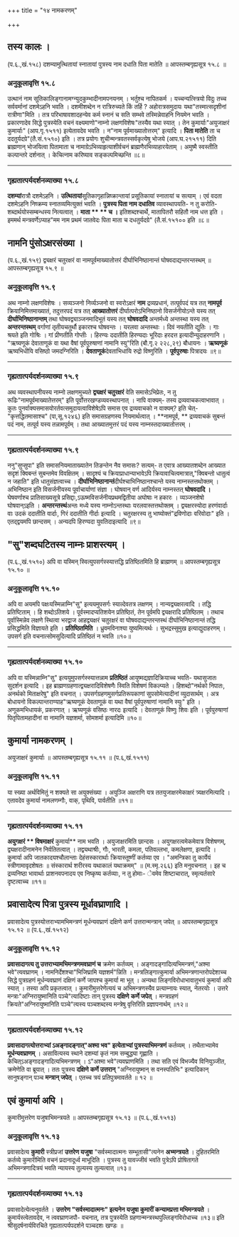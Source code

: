 +++
title = "१४ नामकरणम्"

+++
## तस्य कालः ।
(प.६.,खं.१५८)
दशम्यामुत्थितायां स्नातायां पुत्रस्य नाम दधाति पिता मातेति ॥ आपस्तम्बगृह्यसूत्र १५.८ ॥

### अनुकूलावृत्ति १५.८
उत्थानं नाम सूतिकालिङ्गानामग्न्युदकुम्भादीनामपनयनम् ।
भर्तुश्च नापितकर्म ।
यच्चन्यत्स्त्रियो विदुः तच्च सर्ववर्मानां दशमेऽहनि भवति ।
दशमीशब्देन न रात्रिरुच्यते किं तर्हि ? अहोरात्रसमुदायः यथा"तस्मात्सदृशीनां रात्रीणा"मिति ।
तत्र परिभाषावशादहन्येव कर्म स्नानं च सति सम्भवे तस्मिन्नेवाहनि नियमेन भवति ।
प्रकारणादेव सिद्धे पुत्रस्येति वचनं वक्ष्यमाणो"नाम्नो लक्षणविशेषः"तस्यैव यथा स्यात् ।
तेन कुमार्याः"अयुजाक्षरं कुमार्याः" (आप.गृ.१५११) इत्येतावदेव भवति ।
न"नाम पूर्वमाख्यातोत्तरम्" इत्यादि ।
**पिता मातेति** ता च ददतुर्यदग्रे"(तै.सं.१५१०) इति ।
तत्र प्रयोगः शुचीन्मन्त्रवतस्सर्वकृत्येषु भोजये (आप.घ.२१५११) दिति ब्राह्मणान् भोजयित्वा पितामाता च नामाग्रेऽभिव्याहृत्याशीर्वचनं ब्राह्मणैरभिव्याहारयेताम् ।
अमुष्मै स्वस्तीति कल्पान्तरे दर्शनात् ।
केचित्नाम करिष्याव सङ्कल्पमिच्छन्ति ॥८॥
________________________
### गृह्यतात्पर्यदर्शनव्याख्या १५.८
**दशम्यां**रात्रौ दशमेऽहनि ।
**उत्थितायां**सूतिकागृहान्निष्क्रान्तायां प्रसूतिकायां स्नातायां च सत्याम् ।
एवं वदता दशमेऽहनि निष्क्रम्य स्नातव्यमित्युक्तं भवति ।
**पुत्रस्य पिता नाम दधातिव** व्यावस्थापयति- न तु करोति- शब्दार्थयोस्सम्बन्धस्य नित्यत्वात् ।
**माता ** ** च ।**
इतिशब्दश्चार्थे, मातापितरौ सहितौ नाम धत्त इति ।
इममर्थ मन्त्रवर्णेऽप्याह"मम नाम प्रथमं जातवेदः पिता माता च दधतुर्यदग्रे" (तै.सं.१५१०० इति ॥८॥
## नामनि पुंसोऽक्षरसंख्या ।
(प.६.,खं.१५९)
द्व्यक्षरं चतुरक्षरं वा नामपूर्वमाख्यातोत्तरं दीर्घाभिनिष्ठानान्तं घोषवदाद्यन्तरन्तस्थम् ॥ आपस्तम्बगृह्यसूत्र १५.९ ॥

### अनुकूलावृत्ति १५.९
अथ नाम्नो लक्षणविशेषः ।
सव्यञ्जनो निर्व्यञ्जनो वा स्वरोऽक्षरं **नाम** द्रव्यप्रधानं, तत्पूर्वपदं यत्र तत् **नामपूर्व** क्रियानिमित्तमाख्यातं, तदुत्तरपदं यत्र तत् **आख्यातोत्तरं** दीर्घात्परोऽभिनिष्ठानो विसर्जनीयोऽन्ते यस्य तत् **दीर्घाभिनिष्ठानान्तम्** तथा घोषवद्व्याञ्जनमादिभूतं यस्य तत् **घोषवदादि** अन्तर्मध्ये अन्तस्था यस्य तत् **अन्तरन्तस्थम्** वर्गाणां तृतीयचतुर्थौ इकारश्च घोषवन्तः ।
यरलवा अन्तस्थाः ।
दिवं नयतीति द्युतिः ।
गाः श्रयते इति गोश्रिः ।
गां प्रीणतीति गोप्तीः ।
हिरण्यः ददातीति हिरण्यदाः
भूरिदाः हरदत्त इत्यादीन्युदाहरणानि ।
"ऋष्यणूकं देवाताणूकं वा यथा वैषां पूर्वपुरुषाणां नामानि स्यु"रिति (बौ.गृ.२ २२८,२९) बौधायनः ।
**ऋष्यणूकं** ऋष्यभिधीयि वसिष्ठो जमदग्निरिति ।
**देवताणूकं**देवताभिधायि रुद्रो विष्णुरिति ।
**पूर्वपुरुषाः** पित्रादयः ॥९॥
________________________
### गृह्यतात्पर्यदर्शनव्याख्या १५.९
अथ व्यवस्थापनीयस्य नाम्नो लक्षणमुच्यते **द्व्यक्षरं चतुरक्षरं** वेति समासेऽभिप्रेतः, न तु रूढिः"नामपूर्वमाख्यातेत्तरम्" इति पूर्वोत्तरखण्डव्यवस्थापनात् ।
नापि वाक्यम्- तस्य द्रव्यवाचकत्वाभावात् ।
कुतः पुनर्वाक्यसमासयोरर्तवत्समुदायत्वाविशेषेऽपि समास एव द्रव्यवाचको न वाक्यम्? इति चेत्- "कृत्तद्धितमासाश्च" (पा,सू.१२४६) इति समासग्रहणस्य नियमार्थत्वात् ।
**नामपूर्व, ** द्रव्यवाचकं सुबन्तं पदं नाम, तत्पूर्व यस्य तन्नामपूर्वम् ।
तथा आख्यातमुत्तरं पदं यस्य नाम्नस्तदाख्यातोत्तरम् ।
________________________
### गृह्यतात्पर्यदर्शनव्याख्या १५.९
ननु"सुप्सुपा" इति समासनियमाताख्यातेन तिङन्तेन नैव समासः? सत्यम्- त एवात्र आख्यातशब्देन आख्यात सदृशं क्विबन्तं सुबन्तमेव विवक्षितम् ।
सादृश्यं च क्रियाप्राधान्याभावेऽपि क्रियावाचित्वमात्रात्,"क्विबन्तो धातुत्वं न जहाति" इति धातुसंज्ञत्वाच्च ।
**दीर्घाभिनिष्ठानान्तं**दीर्घश्चाभिनिष्ठानश्चान्ते यस्य नाम्नस्तत्तथोक्तम् ।
अभिनिष्ठान इति विसर्जनीयस्य पूर्वाचार्याणां संज्ञा ।
घोषवान् वर्ण आदिर्यस्य नाम्नस्तत् **घोषवदादि ।** 
घेषवर्णाश्च प्रातिसाख्यसूत्रे प्रसिद्दाः,ऽऊष्मविसर्जनीयप्रथमद्वितीया अघोषाः
न हकारः ।
व्यञ्जनशेषो घोषवान्ऽइति ।
**अन्तरन्तस्थं**अन्तः मध्ये यस्य नाम्नोऽन्तस्थाः यरलवास्तत्तथोक्तम् ।
द्व्यक्षरस्योदा हरणंवार्दाः
वाः उदकं ददातीति वार्दाः, गिरं ददातीति गीर्दाः इत्यादि ।
चतुरक्षरस्य तु भाष्योक्तं"द्रविणोदाः वरिवोदाः" इति ।
एतद्द्वयमपि छान्दसम् ।
अन्यदपि हिरण्यदा युवतिदाइत्यादि ॥९॥
## "सु"शब्दघटितस्य नाम्नः प्राशस्त्यम् ।
(प.६.,खं.१५१०)
अपि वा यस्मिन् स्वित्युपसर्गस्स्यात्तद्धि प्रतिष्ठितमिति हि ब्राह्मणम् ॥ आपस्तम्बगृह्यसूत्र १५.१० ॥

### अनुकूलावृत्ति १५.१०
अपि वा अयमपि पक्षःयस्मिन्नाम्नि"सु" इत्ययमुपसर्गः स्यात्देवतत्र लक्षणम् ।
नान्यद्व्यक्षरत्वादि ।
तद्धि प्रतिष्टिताम् ।
हि शब्दोऽतिशये ।
पूर्वस्मादप्यतिशयेन प्रतिष्ठितं, तेन पूर्वमपि द्व्यक्षरादि प्रतिष्ठितम् ।
तथाच पूर्वास्मिन्नेव लक्षणे स्थित्वा भरद्वाज आहद्व्यक्षरं चतुरक्षरं वा घोषवदाद्यन्तरन्तस्थं दीर्घाभिनिष्ठानान्तं तद्धि प्रसिद्धमिति विज्ञायते इति ।
**प्रतिष्ठितमिति** ।
ध्रुवमविनाश्या युष्यमित्यर्थः ।
सुभद्रस्सुमुख इत्याद्युदाहरणम् ।
उपसर्ग इति वचनात्सोमसुदित्यादि प्रतिष्ठितं न भवति ॥१०॥
________________________
### गृह्यतात्पर्यदर्शनव्याख्या १५.१०
अपि वा यस्मिन्नाम्नि"सु" इत्ययुमुपसर्गस्स्यात्तन्नाम **प्रतिष्ठितं** आयुष्मद्यज्ञादिक्रियाच्च भवति- यथासुजातः सुदर्शन इत्यादि ।
इह ब्राह्मणग्रहणात्द्व्यक्षरादिविशेषणैः स्विति विशेषणं विकल्प्यते ।
हिशब्दो"नर्थको निपातः, अनर्थको मिताक्षरेषु" इति वचनात् ।
उपसर्गग्रहणमुसर्गप्रतिरूपकाणां सुपसोमेत्यादीनां व्युदासार्थम् ।
अत्र बोधायनो विकल्पान्तराण्याह"ऋष्यणूकं देवताणूकं वा यथा वैषां पूर्वपुरुषाणां नामानि स्युः" इति ।
अणूकमभिधायकं, प्रकरणात् ।
ऋष्यणूकं वसिष्ठः नारदः इत्यादि ।
देवताणूकं विष्णुः शिवः इति ।
पूर्वपुरुषाणां पितृपितामहादीनां वा नामानि यज्ञशर्मा, सोमशर्मा इत्यादिमि ॥१०॥
## कुमार्या नामकरणम् ।
अयुजाक्षरं कुमार्याः ॥ आपस्तम्बगृह्यसूत्र १५.११ ॥
(प.६,खं.१५११)

### अनुकूलावृत्ति १५.११
या स्ख्या अर्थविमितुं न शक्यते सा अयुक्संख्या ।
अयुञ्जि अक्षराणि यत्र ततयुजाक्षरमेकाक्षरं त्र्यक्षरमित्यादि ।
एतावदेव कुमार्या नामलणम्गौः, वाक्, पृथिवि, पार्वतीति ॥११॥
________________________
### गृह्यतात्पर्यदर्शनव्याख्या १५.११
**अयुगक्षरं ** विषमाक्षरं** कुमार्या** नाम भवति ।
अयुजाक्षरमिति छान्दसः ।
अयुगक्षरत्वमेकमेवात्र विशेषणम्, द्व्यक्षरादीनामनेन निर्वतितत्वात् ।
तद्व्यथाश्रीः, गौः, भारती, कमला, पतिवल्लभा, कमलेक्षणा, इत्यादि ।
कुमार्या अपि जातकादयश्चौलान्ताः देहंसस्कारार्थाः क्रियास्तूष्णीं कर्तव्या एव ।
"अमन्त्रिका तु कार्येयं स्त्रीणामावृदशेषतः ॥
संस्कारार्थ शरीरस्य यथाकालं यथाक्रमम्" ॥
(म.स्मृ.२६६)
इति मनुवचनात् ।
इह च द्रव्यनिष्ठा भावार्थाः प्राशनवपनादय एव निष्कृष्य कर्तव्याः, न तु होमाः- ेवमेव शिष्टाचारात्, स्मृत्यर्तसारे दृष्टत्वाच्च ॥११॥
## प्रवासादेत्य पित्रा पुत्रस्य मूर्धावघ्राणादि ।
प्रवासादेत्य पुत्रस्योत्तराभ्यामभिमन्त्रणं मूर्धन्यवघ्राणं दक्षिणे कर्ण उत्तरान्मन्त्रान् जपेत् ॥ आपस्तम्बगृह्यसूत्र १५.१२ ॥
(प.६.,खं.१५१२)

### अनुकूलावृत्ति १५.१२
**प्रवासादागत्य **तु** उत्तराभ्यामभिमन्त्रणमवघ्राणं च** क्रमेण कर्तव्यम् ।
अङ्गादङ्गादित्यभिमन्त्रणं,"अश्मा भवे"त्यवघ्राणम् ।
नामनिर्देशश्चा"भिजिघ्रामि यज्ञशर्म"न्निति ।
मन्त्रलिङ्गात्कुमार्या अभिमन्त्रणान्तरोपदेशाच्च सिद्धे पुत्रग्रहणं मूर्धन्यवघ्राणं दक्षिणं कर्णे जापश्च कुमार्या मा भूत् ।
अन्यथा लिङ्गविरोधाभावातुभयं कुमार्या अपि स्यात् ।
तस्या अपि प्रकृतत्वात् ।
कुमारीमुत्तरेणेत्ययं च अभिमन्त्रणस्यैव प्रत्याम्नायः स्यात्, नेतरयोः ।
उत्तरे मन्त्राः"अग्निरायुष्मानिति पञ्चे"त्यादिष्टाः तान् पुत्रस्य **दक्षिणे** **कर्णे जपेत्** ।
मन्त्रग्रहणं क्रियते"अग्निरायुष्मानिति पञ्चे"त्यस्य पञ्चशब्दस्य मन्त्रेषु वृत्तिरिति प्रज्ञापनार्थम् ॥१२॥
________________________
### गृह्यतात्पर्यदर्शनव्याख्या १५.१२
**प्रवासादागत्योत्तराभ्यां **ऽअङ्गादङ्गात्"अश्मा भव" इत्येताभ्यां** पुत्रस्याभिमन्त्रणं** कर्तव्यम् ।
तथैताभ्यामेव **मूर्धन्यवघ्राणम्** ।
असावित्यस्य स्थाने दशम्यां कृतं नाम सम्बुद्ध्या गृह्णाति ।
केचित्ऽअङ्गादङ्गादित्यभिमन्त्रणम् ।
ऽ"अश्मा भवे"त्यवघ्राणमिति ।
तथा सति एवं विभज्यैव विनियुञ्जीत, क्रमेणेति वा ब्रूयात् ।
ततः पुत्रस्य **दक्षिणे कर्णे उत्तरान्** "अग्निरायुष्मान् स वनस्पतिभिः" इत्यादिकान् सानुषङ्गान् पञ्च **मन्त्रान् जपेत्** ।
एतच्च त्रयं प्रतिपुत्रमावर्तते ॥ १२ ॥
## एवं कुमार्या अपि ।
कुमारीमुत्तरेण यजुषाभिमन्त्रयते ॥ आपस्तम्बगृह्यसूत्र १५.१३ ॥
(प.६.,खं.१५१३)

### अनुकूलावृत्ति १५.१३
प्रवासादेत्य **कुमारी** स्त्रीप्रजां **उत्तरेण यजुषा** "सर्वस्मादात्मनः सम्भूतासी"त्यनेन **अभ्मन्त्रयते** ।
दुहितरमिति कर्तव्ये कुमारीमिति वचनं प्रदानादूर्ध्व माभूदिति ।
पुत्रस्य तु यावज्जीवं भवति पुत्रेऽपि प्रोषितागते अभिमन्त्रणादित्रयं भवति न्यायस्य तुल्यस्य तुल्यत्वात् ॥१३॥
________________________
### गृह्यतात्पर्यदर्शनव्याख्या १५.१३
प्रवासादेत्येत्यनुवर्तते ।
**उत्तरेण **"सर्वस्मादात्मनः" इत्यनेन** यजुषा **कुमारीं कन्यामप्रत्ता** मभिमन्त्रयते** ।
कुमार्यस्त्वेतावदेव, न त्ववघ्राणजपौ- वचनात्, तत्र पुत्रस्येति ग्रहणान्मन्त्रस्थपुल्लिङ्गविरोधाच्च ॥१३॥
इति श्रीसुदर्षनार्यविरचिते गृह्यतात्पर्यपदर्शने पञ्चदशः खण्डः ॥
